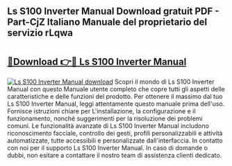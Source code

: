 ## Ls S100 Inverter Manual Download gratuit PDF - Part-CjZ Italiano Manuale del proprietario del servizio rLqwa

# <h2><a href="http://dffb88b.blite.top/?on=Ls+S100+Inverter+Manual">🔗Download 👉🔴 Ls S100 Inverter Manual</a></h2>

[![Ls S100 Inverter Manual download](https://i.imgur.com/lujVjoI.png)](http://dffb88b.blite.top/?on=Ls+S100+Inverter+Manual)
Scopri il mondo di Ls S100 Inverter Manual con questo Manuale utente completo che copre tutti gli aspetti delle caratteristiche e delle funzioni del prodotto. Per ottenere il massimo dal tuo Ls S100 Inverter Manual, leggi attentamente questo manuale prima dell'uso. Fornisce istruzioni chiare per L'installazione, la configurazione e il funzionamento, nonché suggerimenti per la risoluzione dei problemi comuni. Le funzionalità avanzate di Ls S100 Inverter Manual includono riconoscimento facciale, controllo dei gesti, profili personalizzabili e attività automatizzate, tutte accessibili e personalizzate dall'interfaccia. In contatto con noi per il supporto Ls S100 Inverter Manual. In caso di domande o dubbi, non esitare a contattare il nostro team di assistenza clienti dedicato.

